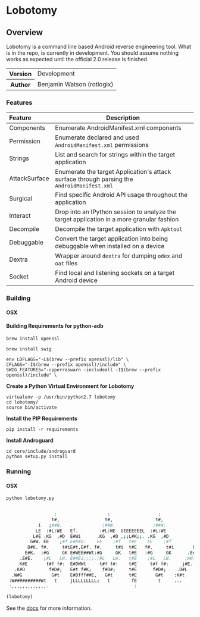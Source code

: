 # Lobotomy
## Overview
Lobotomy is a command line based Android reverse engineering tool.  What is in the repo, is currently in development.  You should assume nothing works as expected until the official 2.0 release is finished.

<table>
    <tr>
        <th>Version</th>
        <td>
          Development 
        </td>
    </tr>
    <tr>
       <th>Author</th>
       <td>Benjamin Watson (rotlogix) </td>
    </tr>
</table>

### Features
    
|Feature|Description|
|:------|-----------|
|Components|Enumerate AndroidManifest.xml components|
|Permission|Enumerate declared and used ```AndroidManifest.xml``` permissions|
|Strings   |List and search for strings within the target application|
|AttackSurface|Enumerate the target Application's attack surface through parsing the ```AndroidManifest.xml```|
|Surgical|Find specific Android API usage throughout the application|
|Interact|Drop into an IPython session to analyze the target application in a more granular fashion|
|Decompile|Decompile the target application with ```Apktool```|
|Debuggable|Convert the target application into being debuggable when installed on a device|
|Dextra|Wrapper around ```dextra``` for dumping ```odex``` and ```oat``` files|
|Socket|Find local and listening sockets on a target Android device|


### Building 
#### OSX
#### Building Requirements for python-adb
```
brew install openssl
```
```
brew install swig
```
```
env LDFLAGS="-L$(brew --prefix openssl)/lib" \
CFLAGS="-I$(brew --prefix openssl)/include" \
SWIG_FEATURES="-cpperraswarn -includeall -I$(brew --prefix openssl)/include" \
```

**Create a Python Virtual Environment for Lobotomy** 
```
virtualenv -p /usr/bin/python2.7 lobotomy
cd lobotomy/
source bin/activate
```
**Install the PIP Requirements** 
```
pip install -r requirements
```
**Install Androguard**
```
cd core/include/androguard
python setup.py install
```
### Running
#### OSX
```bash
python lobotomy.py


                  :                   :                  :
                 t#,                 t#,                t#,
            i   ;##W.   .           ;##W.              ;##W.
           LE  :#L:WE   Ef.        :#L:WE  GEEEEEEEL  :#L:WE             ..       : f.     ;WE.
          L#E .KG  ,#D  E#Wi      .KG  ,#D ,;;L#K;;. .KG  ,#D           ,W,     .Et E#,   i#G
         G#W. EE    ;#f E#K#D:    EE    ;#f   t#E    EE    ;#f         t##,    ,W#t E#t  f#f
        D#K. f#.     t#iE#t,E#f. f#.     t#i  t#E   f#.     t#i       L###,   j###t E#t G#i
       E#K.  :#G     GK E#WEE##Wt:#G     GK   t#E   :#G     GK      .E#j##,  G#fE#t E#jEW,
     .E#E.    ;#L   LW. E##Ei;;;;.;#L   LW.   t#E    ;#L   LW.     ;WW; ##,:K#i E#t E##E.
    .K#E       t#f f#:  E#DWWt     t#f f#:    t#E     t#f f#:     j#E.  ##f#W,  E#t E#G
   .K#D         f#D#;   E#t f#K;    f#D#;     t#E      f#D#;    .D#L    ###K:   E#t E#t
  .W#G           G#t    E#Dfff##E,   G#t      t#E       G#t    :K#t     ##D.    E#t E#t
 :W##########Wt   t     jLLLLLLLLL;   t        fE        t     ...      #G      ..  EE.
 :,,,,,,,,,,,,,.                                :                       j           t

(lobotomy)
```

See the [docs](https://github.com/rotlogix/lobotomy/tree/master/docs) for more information.
